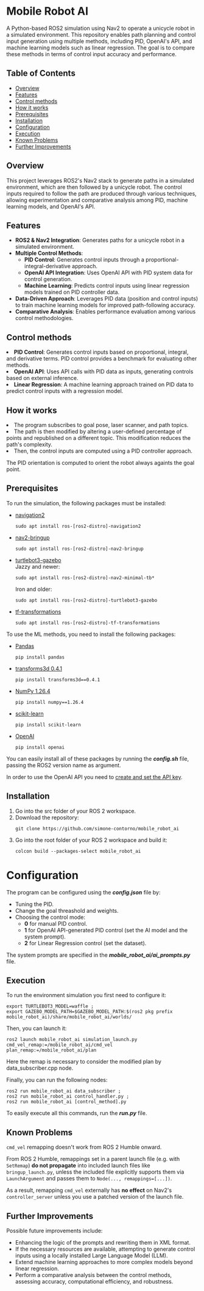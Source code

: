 # Mobile Robot AI

A Python-based ROS2 simulation using Nav2 to operate a unicycle robot in a simulated environment. This repository enables path planning and control input generation using multiple methods, including PID, OpenAI's API, and machine learning models such as linear regression. The goal is to compare these methods in terms of control input accuracy and performance.

## Table of Contents

- [Overview](#overview)
- [Features](#features)
- [Control methods](#controls)
- [How it works](#how)
- [Prerequisites](#pre)
- [Installation](#install)
- [Configuration](#config)
- [Execution](#exec)
- [Known Problems](#known)
- [Further Improvements](#improve)

<a name="overview"></a>

## Overview

This project leverages ROS2's Nav2 stack to generate paths in a simulated environment, which are then followed by a unicycle robot. The control inputs required to follow the path are produced through various techniques, allowing experimentation and comparative analysis among PID, machine learning models, and OpenAI's API.

<a name="features"></a>

## Features
<ul>
<li><b>ROS2 & Nav2 Integration</b>: Generates paths for a unicycle robot in a simulated environment.</li>
<li><b>Multiple Control Methods</b>:
    <ul>
        <li><b>PID Control</b>: Generates control inputs through a proportional-integral-derivative approach.</li>
        <li><b>OpenAI API Integration</b>: Uses OpenAI API with PID system data for control generation.</li>
        <li><b>Machine Learning</b>: Predicts control inputs using linear regression models trained on PID controller data.</li>
    </ul>
</li>
<li><b>Data-Driven Approach</b>: Leverages PID data (position and control inputs) to train machine learning models for improved path-following accuracy.</li>
<li><b>Comparative Analysis</b>: Enables performance evaluation among various control methodologies.</li>
</ul>

<a name="controls"></a>

## Control methods

<li><b>PID Control</b>: Generates control inputs based on proportional, integral, and derivative terms. PID control provides a benchmark for evaluating other methods.</li>
<li><b>OpenAI API</b>: Uses API calls with PID data as inputs, generating controls based on external inference.</li>
<li><b>Linear Regression</b>: A machine learning approach trained on PID data to predict control inputs with a regression model.</li>

<a name="how"></a>

## How it works

<li>The program subscribes to goal pose, laser scanner, and path topics.</li>
<li>The path is then modified by altering a user-defined percentage of points and republished on a different topic. This modification reduces the path's complexity.</li>
<li>Then, the control inputs are computed using a PID controller approach.</li>

The PID orientation is computed to orient the robot always againts the goal point.

<a name="pre"></a>

## Prerequisites
To run the simulation, the following packages must be installed:
<ul>
    <li><a href="https://docs.nav2.org/getting_started/index.html">navigation2</a></li>
    <pre><code>sudo apt install ros-[ros2-distro]-navigation2</pre></code>
    <li><a href="https://docs.nav2.org/getting_started/index.html">nav2-bringup</a></li>
    <pre><code>sudo apt install ros-[ros2-distro]-nav2-bringup</pre></code>
    <li><a href="https://docs.nav2.org/getting_started/index.html">turtlebot3-gazebo</a></li>
    Jazzy and newer:
    <pre><code>sudo apt install ros-[ros2-distro]-nav2-minimal-tb*</pre></code>
    Iron and older:
    <pre><code>sudo apt install ros-[ros2-distro]-turtlebot3-gazebo</pre></code>
    <li><a href="https://index.ros.org/p/tf_transformations/">tf-transformations</a></li>
    <pre><code>sudo apt install ros-[ros2-distro]-tf-transformations</pre></code>
</ul>

To use the ML methods, you need to install the following packages:
<ul>
    <li><a href="https://pandas.pydata.org/docs/getting_started/install.html">Pandas</a></li>
    <pre><code>pip install pandas</pre></code>
    <li><a href="https://pypi.org/project/transforms3d/0.4.1/">transforms3d 0.4.1</a></li>
    <pre><code>pip install transforms3d==0.4.1</pre></code>
    <li><a href="https://numpy.org/install/">NumPy 1.26.4</a></li>
    <pre><code>pip install numpy==1.26.4</pre></code>
    <li><a href="https://scikit-learn.org/stable/install.html">scikit-learn</a></li>
    <pre><code>pip install scikit-learn</pre></code>
    <li><a href="https://pypi.org/project/openai/">OpenAI</a></li>
    <pre><code>pip install openai</pre></code>
</ul>

You can easily install all of these packages by running the <i><b>config.sh</b></i> file, passing the ROS2 version name as argument.

In order to use the OpenAI API you need to <a href="https://platform.openai.com/docs/quickstart">create and set the API key</a>.<br>

<a name="install"></a>

## Installation 

<ol>
    <li>Go into the src folder of your ROS 2 workspace.<br></li> 
    <li>Download the repository:
    <pre><code>git clone https://github.com/simone-contorno/mobile_robot_ai</code></pre>
    </li>
    <li>Go into the root folder of your ROS 2 workspace and build it: 
    <pre><code>colcon build --packages-select mobile_robot_ai</code></pre>
    </li>
</ol>

<a name="config"></a>
# Configuration
The program can be configured using the <i><b>config.json</b></i> file by:
<ul>
    <li>Tuning the PID.</li>
    <li>Change the goal threashold and weights.</li>
    <li>Choosing the control mode:
        <ul>
            <li><b>0</b> for manual PID control.</li>
            <li><b>1</b> for OpenAI API-generated PID control (set the AI model and the system prompt).</li>
            <li><b>2</b> for Linear Regression control (set the dataset).</li>
        </ul>
    </li>
</ul>
The system prompts are specified in the <i><b>mobile_robot_ai/ai_prompts.py</b></i> file.<br>

<a name="exec"></a>

## Execution

To run the environment simulation you first need to configure it:
<pre><code>export TURTLEBOT3_MODEL=waffle ;
export GAZEBO_MODEL_PATH=$GAZEBO_MODEL_PATH:$(ros2 pkg prefix mobile_robot_ai)/share/mobile_robot_ai/worlds/ 
</code></pre>

Then, you can launch it:
<pre><code>ros2 launch mobile_robot_ai simulation_launch.py cmd_vel_remap:=/mobile_robot_ai/cmd_vel plan_remap:=/mobile_robot_ai/plan
</code></pre>
Here the remap is necessary to consider the modified plan by <bi>data_subscriber.cpp</bi> node.

Finally, you can run the following nodes:
<pre><code>ros2 run mobile_robot_ai data_subscriber ; 
ros2 run mobile_robot_ai control_handler.py ;
ros2 run mobile_robot_ai [control_method].py 
</code></pre>

To easily execute all this commands, run the <i><b>run.py</b></i> file.

<a name="known"></a>

## Known Problems

`cmd_vel` remapping doesn't work from ROS 2 Humble onward.

From ROS 2 Humble, remappings set in a parent launch file (e.g. with `SetRemap`) **do not propagate** into included launch files like `bringup_launch.py`, unless the included file explicitly supports them via `LaunchArgument` and passes them to `Node(..., remappings=[...])`.

As a result, remapping `cmd_vel` externally has **no effect** on Nav2's `controller_server` unless you use a patched version of the launch file.

<a name="improve"></a>

## Further Improvements

Possible future improvements include:
<ul>
    <li>Enhancing the logic of the prompts and rewriting them in XML format.</li>
    <li>If the necessary resources are available, attempting to generate control inputs using a locally installed Large Language Model (LLM).</li> 
    <li>Extend machine learning approaches to more complex models beyond linear regression.</li>
    <li>Perform a comparative analysis between the control methods, assessing accuracy, computational efficiency, and robustness.</li>
</ul>
